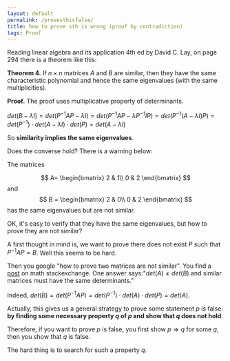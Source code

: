 ```yaml
---
layout: default
permalink: /provesthisfalse/
title: how to prove sth is wrong (proof by contradiction)
tags: Proof
---
```


Reading linear algebra and its application 4th ed by David C. Lay, on page 294 there is a theorem like this:  

**Theorem 4.** If $n\times n$ matrices $A$ and $B$ are similar, then they have the same characteristic polynomial and hence the same eigenvalues (with the same multiplicities). 

**Proof.** The proof uses multiplicative property of determinants.

$det(B-\lambda I) = det(P^{-1}AP-\lambda I) = det(P^{-1}AP-\lambda P^{-1}IP) = det(P^{-1}(A-\lambda I)P) = det(P^{-1})\cdot det(A-\lambda I)\cdot det(P)= det(A-\lambda I)$  

So **similarity implies the same eigenvalues**.

Does the converse hold? There is a warning below:

The matrices 

$$
A= \begin{bmatrix}
2 & 1\\
0 & 2 
\end{bmatrix}
$$
and 
$$
B = \begin{bmatrix}
2 & 0\\
0 & 2 
\end{bmatrix}  
$$
has the same eigenvalues but are not similar.

OK, it's easy to verify that they have the same eigenvalues, but how to prove they are not similar?

A first thought in mind is, we want to prove there does not exist $P$ such that $P^{-1}AP = B$. Well this seems to be hard.  

Then you google "how to prove two matrices are not similar". You find a [post](https://math.stackexchange.com/questions/1288904/show-that-matrices-are-not-similar) on math stackexchange. One answer says:"$det(A) \neq det(B)$ and similar matrices must have the same determinants."

Indeed, $det(B) = det(P^{-1}AP) = det(P^{-1})\cdot det(A) \cdot det(P) = det(A)$.  

Actually, this gives us a general strategy to prove some statement $p$ is false: **by finding some necessary property $q$ of $p$ and show that $q$ does not hold**.  

Therefore, if you want to prove $p$ is false, you first show $p\Rightarrow q$ for some $q$, then you show that $q$ is false. 

The hard thing is to search for such a property $q$.
